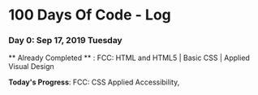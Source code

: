 # 100 Days Of Code - Log

### Day 0: Sep 17, 2019 Tuesday
** Already Completed ** : FCC: HTML and HTML5 | Basic CSS | Applied Visual Design 

**Today's Progress**: FCC: CSS Applied Accessibility, 
